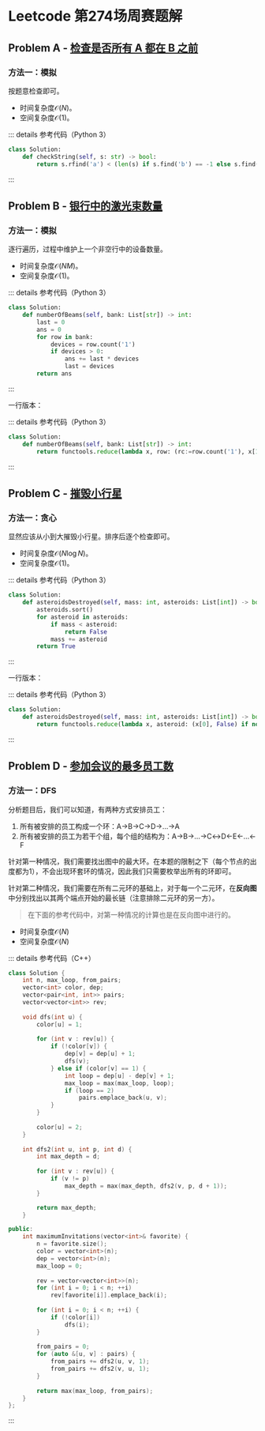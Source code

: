 # Leetcode 第274场周赛题解

## Problem A - [检查是否所有 A 都在 B 之前](https://leetcode-cn.com/problems/check-if-all-as-appears-before-all-bs/)

### 方法一：模拟

按题意检查即可。

- 时间复杂度$\mathcal{O}(N)$。
- 空间复杂度$\mathcal{O}(1)$。

::: details 参考代码（Python 3）

```python
class Solution:
    def checkString(self, s: str) -> bool:
        return s.rfind('a') < (len(s) if s.find('b') == -1 else s.find('b'))
```

:::

## Problem B - [银行中的激光束数量](https://leetcode-cn.com/problems/number-of-laser-beams-in-a-bank/)

### 方法一：模拟

逐行遍历，过程中维护上一个非空行中的设备数量。

- 时间复杂度$\mathcal{O}(NM)$。
- 空间复杂度$\mathcal{O}(1)$。

::: details 参考代码（Python 3）

```python
class Solution:
    def numberOfBeams(self, bank: List[str]) -> int:
        last = 0
        ans = 0
        for row in bank:
            devices = row.count('1')
            if devices > 0:
                ans += last * devices
                last = devices
        return ans
```

:::

一行版本：

::: details 参考代码（Python 3）

```python
class Solution:
    def numberOfBeams(self, bank: List[str]) -> int:
        return functools.reduce(lambda x, row: (rc:=row.count('1'), x[1] + x[2] * rc, rc if rc > 0 else x[2]), bank, (0, 0, 0))[1]
```

:::

## Problem C - [摧毁小行星](https://leetcode-cn.com/problems/destroying-asteroids/)

### 方法一：贪心

显然应该从小到大摧毁小行星。排序后逐个检查即可。

- 时间复杂度$\mathcal{O}(N\log N)$。
- 空间复杂度$\mathcal{O}(1)$。

::: details 参考代码（Python 3）

```python
class Solution:
    def asteroidsDestroyed(self, mass: int, asteroids: List[int]) -> bool:
        asteroids.sort()
        for asteroid in asteroids:
            if mass < asteroid:
                return False
            mass += asteroid
        return True
```

:::

一行版本：

::: details 参考代码（Python 3）

```python
class Solution:
    def asteroidsDestroyed(self, mass: int, asteroids: List[int]) -> bool:
        return functools.reduce(lambda x, asteroid: (x[0], False) if not x[1] or x[0] < asteroid else (x[0] + asteroid, True), sorted(asteroids), (mass, True))[1]
```

:::

## Problem D - [参加会议的最多员工数](https://leetcode-cn.com/problems/maximum-employees-to-be-invited-to-a-meeting/)

### 方法一：DFS

分析题目后，我们可以知道，有两种方式安排员工：

1. 所有被安排的员工构成一个环：A->B->C->D->…->A
2. 所有被安排的员工为若干个组，每个组的结构为：A->B->…->C↔D<-E<-…<-F

针对第一种情况，我们需要找出图中的最大环。在本题的限制之下（每个节点的出度都为1），不会出现环套环的情况，因此我们只需要枚举出所有的环即可。

针对第二种情况，我们需要在所有二元环的基础上，对于每一个二元环，在**反向图**中分别找出以其两个端点开始的最长链（注意排除二元环的另一方）。

> 在下面的参考代码中，对第一种情况的计算也是在反向图中进行的。

- 时间复杂度$\mathcal{O}(N)$
- 空间复杂度$\mathcal{O}(N)$

::: details 参考代码（C++）

```cpp
class Solution {
    int n, max_loop, from_pairs;
    vector<int> color, dep;
    vector<pair<int, int>> pairs;
    vector<vector<int>> rev;
    
    void dfs(int u) {
        color[u] = 1;
        
        for (int v : rev[u]) {
            if (!color[v]) {
                dep[v] = dep[u] + 1;
                dfs(v);
            } else if (color[v] == 1) {
                int loop = dep[u] - dep[v] + 1;
                max_loop = max(max_loop, loop);
                if (loop == 2)
                    pairs.emplace_back(u, v);
            }
        }
        
        color[u] = 2;
    }
    
    int dfs2(int u, int p, int d) {
        int max_depth = d;
        
        for (int v : rev[u]) {
            if (v != p)
                max_depth = max(max_depth, dfs2(v, p, d + 1));
        }

        return max_depth;
    }

public:
    int maximumInvitations(vector<int>& favorite) {
        n = favorite.size();
        color = vector<int>(n);
        dep = vector<int>(n);
        max_loop = 0;
        
        rev = vector<vector<int>>(n);
        for (int i = 0; i < n; ++i)
            rev[favorite[i]].emplace_back(i);
        
        for (int i = 0; i < n; ++i) {
            if (!color[i])
                dfs(i);
        }
        
        from_pairs = 0;
        for (auto &[u, v] : pairs) {
            from_pairs += dfs2(u, v, 1);
            from_pairs += dfs2(v, u, 1);
        }
        
        return max(max_loop, from_pairs);
    }
};
```

:::

<Utterances />
